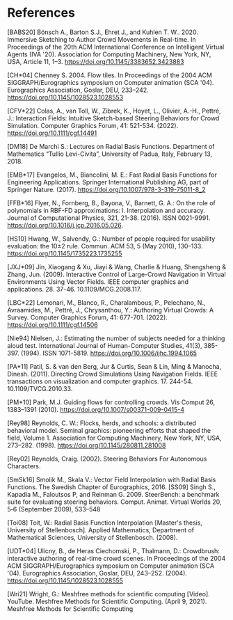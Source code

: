 # References
[BABS20] Bönsch A., Barton S.J., Ehret J., and Kuhlen T. W.. 2020. Immersive Sketching to Author Crowd Movements in Real-time. In Proceedings of the 20th ACM International Conference on Intelligent Virtual Agents (IVA '20). Association for Computing Machinery, New York, NY, USA, Article 11, 1–3. https://doi.org/10.1145/3383652.3423883

[CH*04] Chenney S. 2004. Flow tiles. In Proceedings of the 2004 ACM SIGGRAPH/Eurographics symposium on Computer animation (SCA '04). Eurographics Association, Goslar, DEU, 233–242. https://doi.org/10.1145/1028523.1028553

[CFV*22] Colas, A., van Toll, W., Zibrek, K., Hoyet, L., Olivier, A.-H., Pettré, J.: Interaction Fields: Intuitive Sketch-based Steering Behaviors for Crowd Simulation. Computer Graphics Forum, 41: 521-534. (2022). https://doi.org/10.1111/cgf.14491

[DM18] De Marchi S.: Lectures on Radial Basis Functions. Department of Mathematics “Tullio Levi-Civita”, University of Padua, Italy, February 13, 2018.

[EMB*17] Evangelos, M., Biancolini, M. E.: Fast Radial Basis Functions for Engineering Applications. Springer International Publishing AG, part of Springer Nature. (2017). https://doi.org/10.1007/978-3-319-75011-8_2

[FFB*16] Flyer, N., Fornberg, B., Bayona, V., Barnett, G. A.: On the role of polynomials in RBF-FD approximations: I. Interpolation and accuracy. Journal of Computational Physics, 321, 21-38. (2016). ISSN 0021-9991. https://doi.org/10.1016/j.jcp.2016.05.026.

[HS10] Hwang, W., Salvendy, G.: Number of people required for usability evaluation: the 10±2 rule. Commun. ACM 53, 5 (May 2010), 130–133. https://doi.org/10.1145/1735223.1735255

[JXJ*09] Jin, Xiaogang & Xu, Jiayi & Wang, Charlie & Huang, Shengsheng & Zhang, Jun. (2009). Interactive Control of Large-Crowd Navigation in Virtual Environments Using Vector Fields. IEEE computer graphics and applications. 28. 37-46. 10.1109/MCG.2008.117. 

[LBC*22] Lemonari, M., Blanco, R., Charalambous, P., Pelechano, N., Avraamides, M., Pettré, J., Chrysanthou, Y.: Authoring Virtual Crowds: A Survey. Computer Graphics Forum, 41: 677-701. (2022). https://doi.org/10.1111/cgf.14506

[Nie94] Nielsen, J.: Estimating the number of subjects needed for a thinking aloud test. International Journal of Human-Computer Studies, 41(3), 385-397. (1994). ISSN 1071-5819. https://doi.org/10.1006/ijhc.1994.1065

[PA*11] Patil, S. & van den Berg, Jur & Curtis, Sean & Lin, Ming & Manocha, Dinesh. (2011). Directing Crowd Simulations Using Navigation Fields. IEEE transactions on visualization and computer graphics. 17. 244-54. 10.1109/TVCG.2010.33. 

[PM*10] Park, M.J. Guiding flows for controlling crowds. Vis Comput 26, 1383–1391 (2010). https://doi.org/10.1007/s00371-009-0415-4

[Rey98] Reynolds, C. W.: Flocks, herds, and schools: a distributed behavioral model. Seminal graphics: pioneering efforts that shaped the field, Volume 1. Association for Computing Machinery, New York, NY, USA, 273–282. (1998). https://doi.org/10.1145/280811.281008

[Rey02] Reynolds, Craig. (2002). Steering Behaviors For Autonomous Characters.

[SmSk16] Smolik M., Skala V.: Vector Field Interpolation with Radial Basis Functions. The Swedish Chapter of Eurographics, 2016.
[SS09] Singh S., Kapadia M., Faloutsos P, and Reinman G. 2009. SteerBench: a benchmark suite for evaluating steering behaviors. Comput. Animat. Virtual Worlds 20, 5‐6 (September 2009), 533–548

[Toi08] Toit, W.: Radial Basis Function Interpolation [Master's thesis, University of Stellenbosch]. Applied Mathematics, Department of Mathematical Sciences, University of Stellenbosch. (2008).

[UDT*04] Ulicny, B., de Heras Ciechomski, P., Thalmann, D.: Crowdbrush: interactive authoring of real-time crowd scenes. In Proceedings of the 2004 ACM SIGGRAPH/Eurographics symposium on Computer animation (SCA '04). Eurographics Association, Goslar, DEU, 243–252. (2004). https://doi.org/10.1145/1028523.1028555

[Wri21] Wright, G.: Meshfree methods for scientific computing [Video]. YouTube. Meshfree Methods for Scientific Computing. (April 9, 2021).
Meshfree Methods for Scientific Computing
